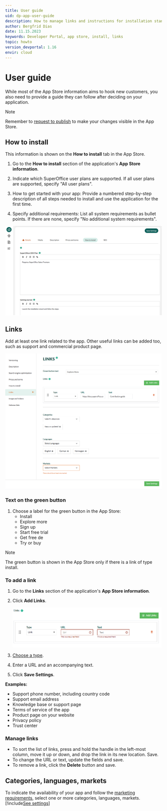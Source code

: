 ```yaml
---
title: User guide
uid: dp-app-user-guide
description: How to manage links and instructions for installation standard apps in the SuperOffice Developer Portal.
author: Bergfrid Dias
date: 11.15.2023
keywords: Developer Portal, app store, install, links
topic: howto
version_devportal: 1.16
envir: cloud
---
```


# User guide

While most of the App Store information aims to hook new customers, you also need to provide a guide they can follow after deciding on your application.

> [!NOTE]
> Remember to [request to publish][1] to make your changes visible in the App Store.

## How to install

This information is shown on the **How to install** tab in the App Store.

1. Go to the **How to install** section of the application's **App Store information**.

2. Indicate which SuperOffice user plans are supported. If all user plans are supported, specify "All user plans".

3. How to get started with your app: Provide a numbered step-by-step description of all steps needed to install and use the application for the first time.

4. Specify additional requirements: List all system requirements as bullet points. If there are none, specify "No additional system requirements".

![The how-to-install section of App Store information -screenshot][img2]

## Links

Add at least one link related to the app. Other useful links can be added too, such as support and commercial product page.

![App Store information, Links tab -screenshot][img1]

### Text on the green button

1. Choose a label for the green button in the App Store:
    * Install
    * Explore more
    * Sign up
    * Start free trial
    * Get free de
    * Try or buy

> [!NOTE]
> The green button is shown in the App Store only if there is a link of type install.

### To add a link

1. Go to the **Links** section of the application's **App Store information**.
2. Click **Add Links**.

    ![Add at least one link -screenshot][img3]

3. [Choose a type][2].
4. Enter a URL and an accompanying text.
5. Click **Save Settings**.

**Examples:**

* Support phone number, including country code
* Support email address
* Knowledge base or support page
* Terms of service of the app
* Product page on your website
* Privacy policy
* Trust center

### Manage links

* To sort the list of links, press and hold the handle in the left-most column, move it up or down, and drop the link in its new location. Save.
* To change the URL or text, update the fields and save.
* To remove a link, click the **Delete** button and save.

## Categories, languages, markets

To indicate the availability of your app and follow the [marketing requirements][3], select one or more categories, languages, markets. [!include[See settings](../includes/see-app-settings.md)]

<!-- Referenced links -->
[1]: update-app-page.md#request-to-publish
[2]: app-settings.md#links
[3]: ../requirements/marketing.md#application-description

<!-- Referenced images -->
[img1]: media/links.png
[img2]: media/how-to-install.png
[img3]: media/add-first-link.png
